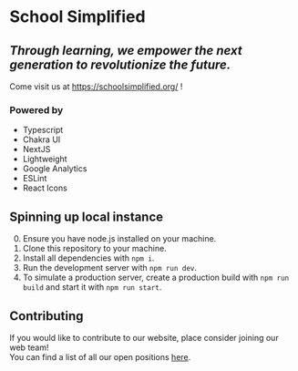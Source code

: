 # School Simplified

## _Through learning, we empower the next generation to revolutionize the future._

Come visit us at <https://schoolsimplified.org/> !

### Powered by

-   Typescript
-   Chakra UI
-   NextJS
-   Lightweight
-   Google Analytics
-   ESLint
-   React Icons

## Spinning up local instance

0. Ensure you have node.js installed on your machine.
1. Clone this repository to your machine.
2. Install all dependencies with `npm i`.
3. Run the development server with `npm run dev`.
4. To simulate a production server, create a production build with
   `npm run build` and start it with `npm run start`.

## Contributing

If you would like to contribute to our website, place consider joining our web
team!  
You can find a list of all our open positions
[here](https://schoolsimplified.org/volunteer).
